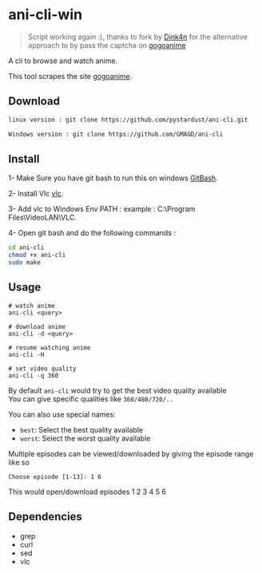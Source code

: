 # ani-cli-win

> Script working again :), thanks to fork by
> [Dink4n](https://github.com/Dink4n/ani-cli) for the alternative approach to
> by pass the captcha on [gogoanime](https://gogoanime.vc)

A cli to browse and watch anime.

This tool scrapes the site [gogoanime](https://gogoanime.pe).


## Download
```bash
linux version : git clone https://github.com/pystardust/ani-cli.git

Windows version : git clone https://github.com/GMAGD/ani-cli
```

## Install
1- Make Sure you have git bash to run this on windows [GitBash](https://git-scm.com/downloads).

2- Install Vlc [vlc](https://www.videolan.org/).

3- Add vlc to Windows Env PATH :  example : C:\Program Files\VideoLAN\VLC.

4- Open git bash and do the following commands : 

```bash
cd ani-cli
chmod +x ani-cli
sudo make
```

## Usage

	# watch anime
	ani-cli <query>

	# download anime
	ani-cli -d <query>

	# resume watching anime
	ani-cli -H

	# set video quality
	ani-cli -q 360

By default `ani-cli` would try to get the best video quality available  
You can give specific qualities like `360/480/720/..`

You can also use special names:

* `best`: Select the best quality available
* `worst`: Select the worst quality available


Multiple episodes can be viewed/downloaded by giving the episode range like so

	Choose episode [1-13]: 1 6

This would open/download episodes 1 2 3 4 5 6

## Dependencies

* grep
* curl
* sed
* vlc
